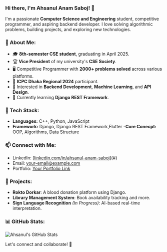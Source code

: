 ### Hi there, I'm Ahsanul Anam Saboj! 👋

I'm a passionate **Computer Science and Engineering** student, competitive programmer, and aspiring backend developer. I love solving algorithmic problems, building projects, and exploring new technologies. 

### 🔹 About Me:
- 🎓 **8th-semester CSE student**, graduating in April 2025.
- 🏆 **Vice President** of my university's **CSE Society**.
- 🖥️ Competitive Programmer with **2000+ problems solved** across various platforms.
- 🏅 **ICPC Dhaka Regional 2024** participant.
- 🌟 Interested in **Backend Development**, **Machine Learning**, and **API Design**.
- 🎯 Currently learning **Django REST Framework**.

### 🔹 Tech Stack:
- **Languages:** C++, Python, JavaScript
- **Framework:** Django, Django REST Framework,Flutter
-**Core Conecpt:** OOP, Algorithms, Data Structure

### 📫 Connect with Me:
- LinkedIn: [[linkedin.com/in/ahsanul-anam-saboj](https://bd.linkedin.com/in/ahsanulanam)](#)
- Email: [your-email@example.com](mailto:your-email@example.com)
- Portfolio: [Your Portfolio Link](#)

### 🚀 Projects:
- **Rokto Dorkar**: A blood donation platform using Django.
- **Library Management System**: Book availability tracking and more.
- **Sign Language Recognition** *(In Progress)*: AI-based real-time interpretation.

### 📊 GitHub Stats:
![Ahsanul's GitHub Stats](https://github-readme-stats.vercel.app/api?username=your-github-username&show_icons=true&theme=radical)

Let's connect and collaborate! 🤝
